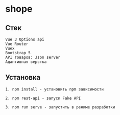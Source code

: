 # shope

## Стек

```
Vue 3 Options api
Vue Router
Vuex
Bootstrap 5
API товаров: Json server
Адаптивная верстка
```

## Установка

```
1. npm install - установить npm зависимости

2. npm rest-api - запуск Fake API

3. npm run serve - запустить в режиме разработки
```
